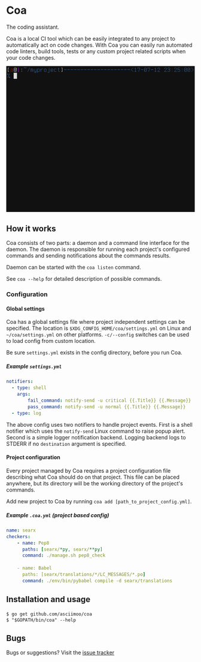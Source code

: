 # Coa

The coding assistant.

Coa is a local CI tool which can be easily integrated
to any project to automatically act on code changes.
With Coa you can easily run automated code linters, build tools,
tests or any custom project related scripts when your code changes.

![Coa screencast](docs/images/screencast.gif)


## How it works

Coa consists of two parts: a daemon and a command line interface for the daemon.
The daemon is responsible for running each project's configured commands and sending
notifications about the commands results.

Daemon can be started with the `coa listen` command.

See `coa --help` for detailed description of possible commands.


### Configuration

#### Global settings

Coa has a global settings file where project independent settings can be specified.
The location is `$XDG_CONFIG_HOME/coa/settings.yml` on Linux and `~/coa/settings.yml` on other platforms.
`-c/--config` switches can be used to load config from custom location.

Be sure `settings.yml` exists in the config directory, before you run Coa.


##### Example `settings.yml`

```yaml
notifiers:
  - type: shell
    args:
        fail_command: notify-send -u critical {{.Title}} {{.Message}}
        pass_command: notify-send -u normal {{.Title}} {{.Message}}
  - type: log
```

The above config uses two notifiers to handle project events. First is a shell notifier
which uses the `notify-send` Linux command to raise popup alert. Second is a simple
logger notification backend. Logging backend logs to STDERR if no `destination` argument is specified.


#### Project configuration

Every project managed by Coa requires a project configuration file describing what Coa should do on that project.
This file can be placed anywhere, but its directory will be the working directory of the project's commands.

Add new project to Coa by running `coa add [path_to_project_config.yml]`.


##### Example `.coa.yml` (project based config)

```yaml
name: searx
checkers:
    - name: Pep8
      paths: [searx/*py, searx/**py]
      command: ./manage.sh pep8_check

    - name: Babel
      paths: [searx/translations/*/LC_MESSAGES/*.po]
      command: ./env/bin/pybabel compile -d searx/translations
```


## Installation and usage

```
$ go get github.com/asciimoo/coa
$ "$GOPATH/bin/coa" --help
```

## Bugs

Bugs or suggestions? Visit the [issue tracker](https://github.com/asciimoo/coa/issues)

